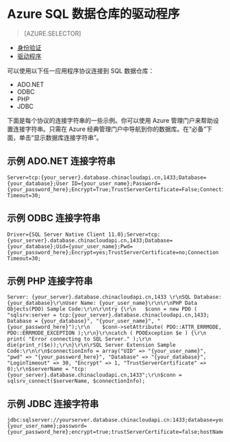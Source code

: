 <!-- Temporarily comment out connect overview -->
<properties
   pageTitle="Azure SQL 数据仓库的驱动程序 | Azure"
   description="SQL 数据仓库的连接字符串和驱动程序"
   services="sql-data-warehouse"
   documentationCenter="NA"
   authors="sonyam"
   manager="barbkess"
   editor=""/>

<tags
   ms.service="sql-data-warehouse"
   ms.date="06/16/2016"
   wacn.date="07/04/2016" />


# Azure SQL 数据仓库的驱动程序

> [AZURE.SELECTOR]
- [身份验证](/documentation/articles/sql-data-warehouse-authentication/)
- [驱动程序](/documentation/articles/sql-data-warehouse-connection-strings/)
<!-- - [概述](/documentation/articles/sql-data-warehouse-connect-overview/) -->

可以使用以下任一应用程序协议连接到 SQL 数据仓库：

- ADO.NET
- ODBC
- PHP
- JDBC 

下面是每个协议的连接字符串的一些示例。你可以使用 Azure 管理门户来帮助设置连接字符串。只需在 Azure 经典管理门户中导航到你的数据库。在“必备”下面，单击“显示数据库连接字符串”。

## 示例 ADO.NET 连接字符串

    Server=tcp:{your_server}.database.chinacloudapi.cn,1433;Database={your_database};User ID={your_user_name};Password={your_password_here};Encrypt=True;TrustServerCertificate=False;Connection Timeout=30;

## 示例 ODBC 连接字符串

    Driver={SQL Server Native Client 11.0};Server=tcp:{your_server}.database.chinacloudapi.cn,1433;Database={your_database};Uid={your_user_name};Pwd={your_password_here};Encrypt=yes;TrustServerCertificate=no;Connection Timeout=30;

## 示例 PHP 连接字符串

    Server: {your_server}.database.chinacloudapi.cn,1433 \r\nSQL Database: {your_database}\r\nUser Name: {your_user_name}\r\n\r\nPHP Data Objects(PDO) Sample Code:\r\n\r\ntry {\r\n   $conn = new PDO ( "sqlsrv:server = tcp:{your_server}.database.chinacloudapi.cn,1433; Database = {your_database}", "{your_user_name}", "{your_password_here}");\r\n    $conn->setAttribute( PDO::ATTR_ERRMODE, PDO::ERRMODE_EXCEPTION );\r\n}\r\ncatch ( PDOException $e ) {\r\n   print( "Error connecting to SQL Server." );\r\n   die(print_r($e));\r\n}\r\n\rSQL Server Extension Sample Code:\r\n\r\n$connectionInfo = array("UID" => "{your_user_name}", "pwd" => "{your_password_here}", "Database" => "{your_database}", "LoginTimeout" => 30, "Encrypt" => 1, "TrustServerCertificate" => 0);\r\n$serverName = "tcp:{your_server}.database.chinacloudapi.cn,1433";\r\n$conn = sqlsrv_connect($serverName, $connectionInfo);

## 示例 JDBC 连接字符串

    jdbc:sqlserver://yourserver.database.chinacloudapi.cn:1433;database=yourdatabase;user={your_user_name};password={your_password_here};encrypt=true;trustServerCertificate=false;hostNameInCertificate=*.database.chinacloudapi.cn;loginTimeout=30;

<!--Image references-->

<!--Azure.com references-->


<!--MSDN references-->

<!--Other references-->

<!---HONumber=Mooncake_0627_2016-->